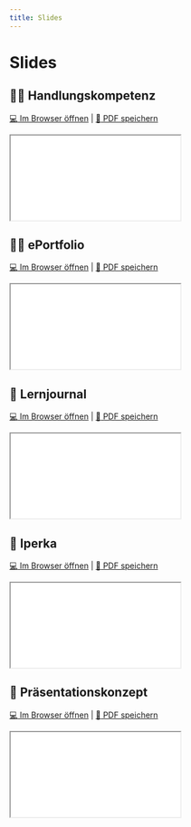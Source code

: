 ```yaml
---
title: Slides
---
```


# Slides

## :mechanic: Handlungskompetenz

[:computer: Im Browser öffnen](pathname:///slides/handlungskompetenz) | [:floppy_disk: PDF speichern](pathname:///slides/handlungskompetenz.pdf)

<iframe src="/bbzbl-modul-431/slides/handlungskompetenz"></iframe>

## :artist: ePortfolio

[:computer: Im Browser öffnen](pathname:///slides/eportfolio) | [:floppy_disk: PDF speichern](pathname:///slides/eportfolio.pdf)

<iframe src="/bbzbl-modul-431/slides/eportfolio"></iframe>

## :book: Lernjournal

[:computer: Im Browser öffnen](pathname:///slides/lernjournal) | [:floppy_disk: PDF speichern](pathname:///slides/lernjournal.pdf)

<iframe src="/bbzbl-modul-431/slides/lernjournal"></iframe>

## :compass: Iperka

[:computer: Im Browser öffnen](pathname:///slides/iperka) | [:floppy_disk: PDF speichern](pathname:///slides/iperka.pdf)

<iframe src="/bbzbl-modul-431/slides/iperka"></iframe>

## :compass: Präsentationskonzept

[:computer: Im Browser öffnen](pathname:///slides/praesentationskonzept) | [:floppy_disk: PDF speichern](pathname:///slides/praesentationskonzept.pdf)

<iframe src="/bbzbl-modul-431/slides/praesentationskonzept"></iframe>
